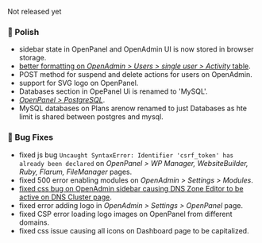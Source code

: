 Not released yet

### 💅 Polish
- sidebar state in OpenPanel and OpenAdmin UI is now stored in browser storage.
- [better formatting on *OpenAdmin > Users > single user > Activity* table](https://i.postimg.cc/B6gWG2Jc/2025-06-09-07-37.png).
- POST method for suspend and delete actions for users on OpenAdmin.
- support for SVG logo on OpenPanel.
- Databases section in OpePanel Ui is renamed to 'MySQL'.
- [*OpenPanel > PostgreSQL*](https://i.postimg.cc/4y3n59k3/2025-06-09-16-13.png).
- MySQL databases on Plans arenow renamed to just Databases as hte limit is shared between postgres and mysql.

### 🐛 Bug Fixes
- fixed js bug `Uncaught SyntaxError: Identifier 'csrf_token' has already been declared` on *OpenPanel > WP Manager, WebsiteBuilder, Ruby, Flarum, FileManager* pages.
- fixed 500 error enabling modules on *OpenAdmin > Settings > Modules*.
- [fixed css bug on OpenAdmin sidebar causing DNS Zone Editor to be active on DNS Cluster page](https://i.postimg.cc/G2VbfkK7/2025-06-09-07-48.png).
- fixed error adding logo in *OpenAdmin > Settings > OpenPanel* page.
- fixed CSP error loading logo images on OpenPanel from different domains.
- fixed css issue causing all icons on Dashboard page to be capitalized.
